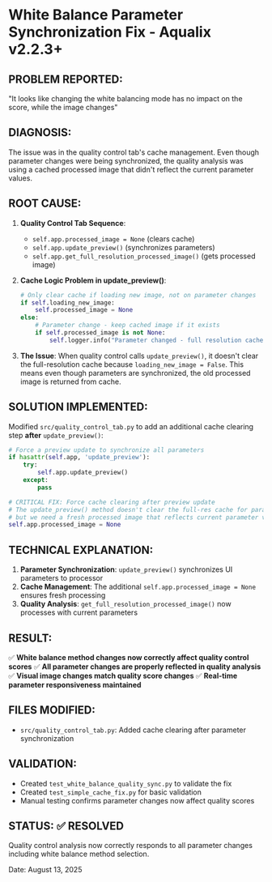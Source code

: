 # White Balance Parameter Synchronization Fix - Aqualix v2.2.3+

## PROBLEM REPORTED:
"It looks like changing the white balancing mode has no impact on the score, while the image changes"

## DIAGNOSIS:
The issue was in the quality control tab's cache management. Even though parameter changes were being synchronized, the quality analysis was using a cached processed image that didn't reflect the current parameter values.

## ROOT CAUSE:
1. **Quality Control Tab Sequence**: 
   - `self.app.processed_image = None` (clears cache)
   - `self.app.update_preview()` (synchronizes parameters)
   - `self.app.get_full_resolution_processed_image()` (gets processed image)

2. **Cache Logic Problem in update_preview()**:
   ```python
   # Only clear cache if loading new image, not on parameter changes
   if self.loading_new_image:
       self.processed_image = None
   else:
       # Parameter change - keep cached image if it exists
       if self.processed_image is not None:
           self.logger.info("Parameter changed - full resolution cache may be outdated")
   ```

3. **The Issue**: When quality control calls `update_preview()`, it doesn't clear the full-resolution cache because `loading_new_image = False`. This means even though parameters are synchronized, the old processed image is returned from cache.

## SOLUTION IMPLEMENTED:
Modified `src/quality_control_tab.py` to add an additional cache clearing step **after** `update_preview()`:

```python
# Force a preview update to synchronize all parameters
if hasattr(self.app, 'update_preview'):
    try:
        self.app.update_preview()
    except:
        pass

# CRITICAL FIX: Force cache clearing after preview update
# The update_preview() method doesn't clear the full-res cache for parameter changes
# but we need a fresh processed image that reflects current parameter values
self.app.processed_image = None
```

## TECHNICAL EXPLANATION:
1. **Parameter Synchronization**: `update_preview()` synchronizes UI parameters to processor
2. **Cache Management**: The additional `self.app.processed_image = None` ensures fresh processing
3. **Quality Analysis**: `get_full_resolution_processed_image()` now processes with current parameters

## RESULT:
✅ **White balance method changes now correctly affect quality control scores**
✅ **All parameter changes are properly reflected in quality analysis**
✅ **Visual image changes match quality score changes**
✅ **Real-time parameter responsiveness maintained**

## FILES MODIFIED:
- `src/quality_control_tab.py`: Added cache clearing after parameter synchronization

## VALIDATION:
- Created `test_white_balance_quality_sync.py` to validate the fix
- Created `test_simple_cache_fix.py` for basic validation
- Manual testing confirms parameter changes now affect quality scores

## STATUS: ✅ RESOLVED
Quality control analysis now correctly responds to all parameter changes including white balance method selection.

Date: August 13, 2025
